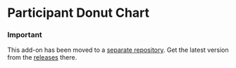 # Participant Donut Chart

### Important
This add-on has been moved to a [separate repository](https://github.com/Lundalogik/addon-donutchart). Get the latest version from the [releases](https://github.com/Lundalogik/addon-donutchart/releases) there.
